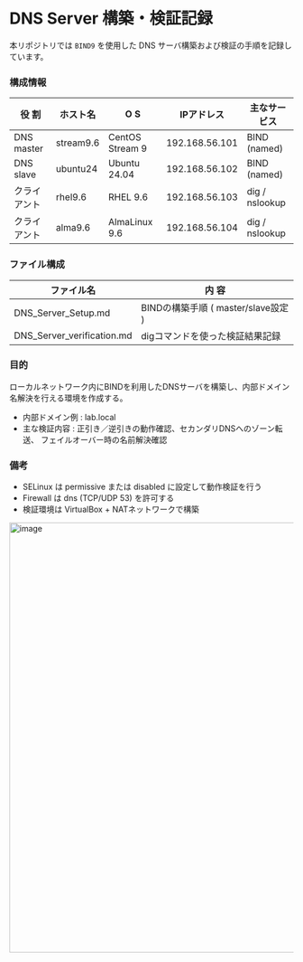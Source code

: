 # DNS Server 構築・検証記録  
本リポジトリでは `BIND9` を使用した DNS サーバ構築および検証の手順を記録しています。

### 構成情報  
| 役 割 | ホスト名 | O S | IPアドレス | 主なサービス |  
|------|-----------|----|-------------|---------------|  
| DNS master | stream9.6 | CentOS Stream 9 | 192.168.56.101 | BIND (named) |  
| DNS slave | ubuntu24 | Ubuntu 24.04 | 192.168.56.102 | BIND (named) |  
| クライアント | rhel9.6 | RHEL 9.6 | 192.168.56.103 | dig / nslookup |  
| クライアント | alma9.6 | AlmaLinux 9.6 | 192.168.56.104 | dig / nslookup |  

### ファイル構成  
| ファイル名	| 内 容 |  
|-----------|----|  
| DNS_Server_Setup.md	| BINDの構築手順 ( master/slave設定 ) |  
| DNS_Server_verification.md | digコマンドを使った検証結果記録 |  

### 目的    
ローカルネットワーク内にBINDを利用したDNSサーバを構築し、内部ドメイン名解決を行える環境を作成する。
- 内部ドメイン例 : lab.local  
- 主な検証内容 : 正引き／逆引きの動作確認、セカンダリDNSへのゾーン転送、 フェイルオーバー時の名前解決確認  

### 備考  
- SELinux は permissive または disabled に設定して動作検証を行う  
- Firewall は dns (TCP/UDP 53) を許可する  
- 検証環境は VirtualBox + NATネットワークで構築  

<img width="1662" height="761" alt="image" src="https://github.com/user-attachments/assets/2d8fd891-3181-4276-82d5-0df6ccb9cf6f" />
